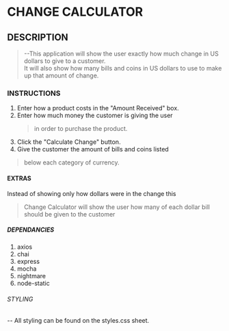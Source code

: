 # CHANGE CALCULATOR

## DESCRIPTION

>--This application will show the user exactly how much change in US dollars to give to a customer.  
>It will also show how many bills and coins in US dollars to use to make up that amount of change.

### INSTRUCTIONS

1. Enter how a product costs in the "Amount Received" box.
2. Enter how much money the customer is giving the user 
   >in order to purchase the product.
3. Click the "Calculate Change" button.
4. Give the customer the amount of bills and coins listed 
  >below each category of currency.

#### EXTRAS
Instead of showing only how dollars were in the change this 
>Change Calculator will show the user how many of each 
>dollar bill should be given to the customer

##### DEPENDANCIES

1. axios
2. chai
3. express
4. mocha
5. nightmare
6. node-static

###### STYLING

-- All styling can be found on the styles.css sheet.
